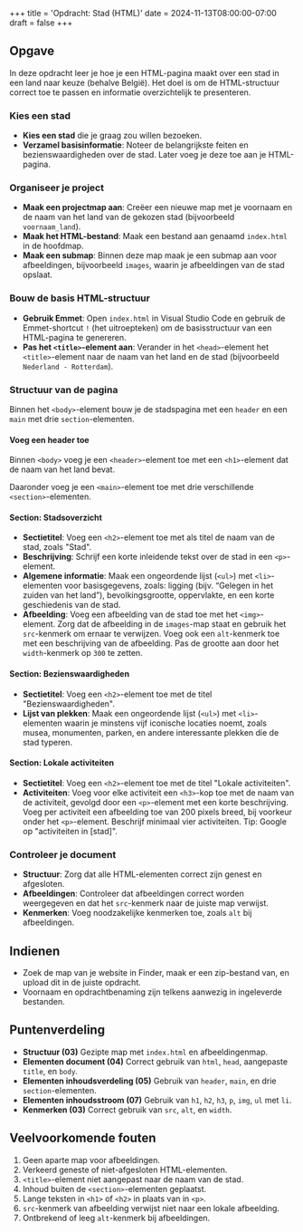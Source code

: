+++
title = 'Opdracht: Stad (HTML)'
date = 2024-11-13T08:00:00-07:00
draft = false
+++

## Opgave

In deze opdracht leer je hoe je een HTML-pagina maakt over een stad in een land naar keuze (behalve België). Het doel is om de HTML-structuur correct toe te passen en informatie overzichtelijk te presenteren.

### Kies een stad

- **Kies een stad** die je graag zou willen bezoeken.
- **Verzamel basisinformatie**: Noteer de belangrijkste feiten en bezienswaardigheden over de stad. Later voeg je deze toe aan je HTML-pagina.

### Organiseer je project

- **Maak een projectmap aan**: Creëer een nieuwe map met je voornaam en de naam van het land van de gekozen stad (bijvoorbeeld `voornaam_land`).
- **Maak het HTML-bestand**: Maak een bestand aan genaamd `index.html` in de hoofdmap.
- **Maak een submap**: Binnen deze map maak je een submap aan voor afbeeldingen, bijvoorbeeld `images`, waarin je afbeeldingen van de stad opslaat.

### Bouw de basis HTML-structuur

- **Gebruik Emmet**: Open `index.html` in Visual Studio Code en gebruik de Emmet-shortcut `!` (het uitroepteken) om de basisstructuur van een HTML-pagina te genereren.
- **Pas het `<title>`-element aan**: Verander in het `<head>`-element het `<title>`-element naar de naam van het land en de stad (bijvoorbeeld `Nederland - Rotterdam`).

### Structuur van de pagina

Binnen het `<body>`-element bouw je de stadspagina met een `header` en een `main` met drie `section`-elementen.

#### Voeg een header toe

Binnen `<body>` voeg je een `<header>`-element toe met een `<h1>`-element dat de naam van het land bevat.

Daaronder voeg je een `<main>`-element toe met drie verschillende `<section>`-elementen.

#### Section: Stadsoverzicht

- **Sectietitel**: Voeg een `<h2>`-element toe met als titel de naam van de stad, zoals "Stad".
- **Beschrijving**: Schrijf een korte inleidende tekst over de stad in een `<p>`-element.
- **Algemene informatie**: Maak een ongeordende lijst (`<ul>`) met `<li>`-elementen voor basisgegevens, zoals: ligging (bijv. “Gelegen in het zuiden van het land”), bevolkingsgrootte, oppervlakte, en een korte geschiedenis van de stad.
- **Afbeelding**: Voeg een afbeelding van de stad toe met het `<img>`-element. Zorg dat de afbeelding in de `images`-map staat en gebruik het `src`-kenmerk om ernaar te verwijzen. Voeg ook een `alt`-kenmerk toe met een beschrijving van de afbeelding. Pas de grootte aan door het `width`-kenmerk op `300` te zetten.

#### Section: Bezienswaardigheden

- **Sectietitel**: Voeg een `<h2>`-element toe met de titel "Bezienswaardigheden".
- **Lijst van plekken**: Maak een ongeordende lijst (`<ul>`) met `<li>`-elementen waarin je minstens vijf iconische locaties noemt, zoals musea, monumenten, parken, en andere interessante plekken die de stad typeren.

#### Section: Lokale activiteiten

- **Sectietitel**: Voeg een `<h2>`-element toe met de titel "Lokale activiteiten".
- **Activiteiten**: Voeg voor elke activiteit een `<h3>`-kop toe met de naam van de activiteit, gevolgd door een `<p>`-element met een korte beschrijving. Voeg per activiteit een afbeelding toe van 200 pixels breed, bij voorkeur onder het `<p>`-element. Beschrijf minimaal vier activiteiten. Tip: Google op "activiteiten in [stad]".

### Controleer je document

- **Structuur**: Zorg dat alle HTML-elementen correct zijn genest en afgesloten.
- **Afbeeldingen**: Controleer dat afbeeldingen correct worden weergegeven en dat het `src`-kenmerk naar de juiste map verwijst.
- **Kenmerken**: Voeg noodzakelijke kenmerken toe, zoals `alt` bij afbeeldingen.

## Indienen

- Zoek de map van je website in Finder, maak er een zip-bestand van, en upload dit in de juiste opdracht.
- Voornaam en opdrachtbenaming zijn telkens aanwezig in ingeleverde bestanden.

## Puntenverdeling

- **Structuur (03)** Gezipte map met `index.html` en afbeeldingenmap.
- **Elementen document (04)** Correct gebruik van `html`, `head`, aangepaste `title`, en `body`.
- **Elementen inhoudsverdeling (05)** Gebruik van `header`, `main`, en drie `section`-elementen.
- **Elementen inhoudsstroom (07)** Gebruik van `h1`, `h2`, `h3`, `p`, `img`, `ul` met `li`.
- **Kenmerken (03)** Correct gebruik van `src`, `alt`, en `width`.

## Veelvoorkomende fouten

1. Geen aparte map voor afbeeldingen.
2. Verkeerd geneste of niet-afgesloten HTML-elementen.
3. `<title>`-element niet aangepast naar de naam van de stad.
4. Inhoud buiten de `<section>`-elementen geplaatst.
5. Lange teksten in `<h1>` of `<h2>` in plaats van in `<p>`.
6. `src`-kenmerk van afbeelding verwijst niet naar een lokale afbeelding.
7. Ontbrekend of leeg `alt`-kenmerk bij afbeeldingen.